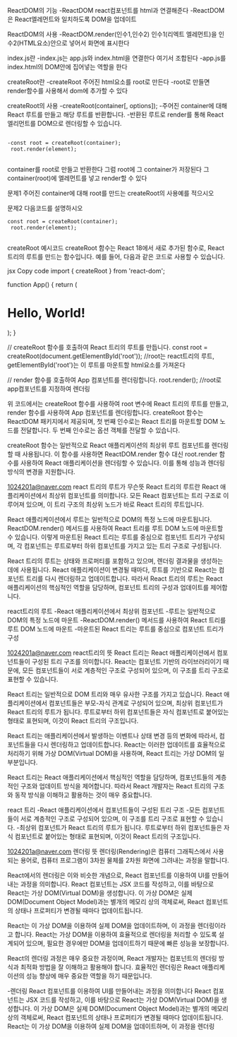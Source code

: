 ReactDOM의 기능
-ReactDOM react컴포넌트를 html과 연결해준다
-ReactDOM은 React엘레먼트와 일치하도록 DOM을 업데이트

ReactDOM의 사용
-ReactDOM.render(인수1,인수2)
인수1(리엑트 엘레먼트)을 인수2(HTML요소)안으로 넣어서 화면에 표시한다

index.js란
-index.js는 app.js와 index.html을 연결한다 여기서 조합된다
-app.js를 index.html의 DOM안에 집어넣는 역할을 한다

createRoot란
-createRoot 주어진 html요소를 root로 만든다
-root로 만들면 render함수를 사용해서 dom에 추가할 수 있다

createRoot의 사용
-createRoot(container[, options]);
-주어진 container에 대해 React 루트를 만들고 해당 루트를 반환합니다.
-반환된 루트로 render를 통해 React 엘리먼트를 DOM으로 렌더링할 수 있습니다.

```

-const root = createRoot(container);
 root.render(element);
 
 ```

container를 root로 만들고 반환한다 그럼 root에 그 container가 저장된다
그 container(root)에 엘레먼트를 넣고 render할 수 있다


문제1
주어진 container에 대해 root를 만드는 createRoot의 사용예를 적으시오

문제2
다음코드를 설명하시오

```
const root = createRoot(container);
 root.render(element);
 
 ```
 
createRoot 예시코드
createRoot 함수는 React 18에서 새로 추가된 함수로, React 트리의 루트를 만드는 함수입니다. 예를 들어, 다음과 같은 코드로 사용할 수 있습니다.

jsx
Copy code
import { createRoot } from 'react-dom';

function App() {
  return (
    <div>
      <h1>Hello, World!</h1>
    </div>
  );
}

// createRoot 함수를 호출하여 React 트리의 루트를 만듭니다.
const root = createRoot(document.getElementById('root')); //root는 react트리의 루트, getElementById('root')는 이 루트를 마운트할 html요소를 가져온다

// render 함수를 호출하여 App 컴포넌트를 렌더링합니다.
root.render(<App />); //root로 app컴포넌트를 지정하여 렌더링

위 코드에서는 createRoot 함수를 사용하여 root 변수에 React 트리의 루트를 만들고, render 함수를 사용하여 App 컴포넌트를 렌더링합니다. createRoot 함수는 ReactDOM 패키지에서 제공되며, 첫 번째 인수로는 React 트리를 마운트할 DOM 노드를 전달합니다. 두 번째 인수로는 옵션 객체를 전달할 수 있습니다.

createRoot 함수는 일반적으로 React 애플리케이션의 최상위 루트 컴포넌트를 렌더링할 때 사용됩니다. 이 함수를 사용하면 ReactDOM.render 함수 대신 root.render 함수를 사용하여 React 애플리케이션을 렌더링할 수 있습니다. 이를 통해 성능과 렌더링 방식의 변경을 지원합니다.




1024201a@naver.com
react 트리의 루트가 무슨뜻
React 트리의 루트란 React 애플리케이션에서 최상위 컴포넌트를 의미합니다. 모든 React 컴포넌트는 트리 구조로 이루어져 있으며, 이 트리 구조의 최상위 노드가 바로 React 트리의 루트입니다.

React 애플리케이션에서 루트는 일반적으로 DOM의 특정 노드에 마운트됩니다. ReactDOM.render() 메서드를 사용하여 React 트리를 루트 DOM 노드에 마운트할 수 있습니다. 이렇게 마운트된 React 트리는 루트를 중심으로 컴포넌트 트리가 구성되며, 각 컴포넌트는 루트로부터 하위 컴포넌트를 가지고 있는 트리 구조로 구성됩니다.

React 트리의 루트는 상태와 프로퍼티를 포함하고 있으며, 렌더링 결과물을 생성하는 데에 사용됩니다. React 애플리케이션이 변경될 때마다, 루트를 기반으로 React는 컴포넌트 트리를 다시 렌더링하고 업데이트합니다. 따라서 React 트리의 루트는 React 애플리케이션의 핵심적인 역할을 담당하며, 컴포넌트 트리의 구성과 업데이트를 제어합니다.

react트리의 루트
-React 애플리케이션에서 최상위 컴포넌트
-루트는 일반적으로 DOM의 특정 노드에 마운트
-ReactDOM.render() 메서드를 사용하여 React 트리를 루트 DOM 노드에 마운트
-마운트된 React 트리는 루트를 중심으로 컴포넌트 트리가 구성

1024201a@naver.com
react트리의 뜻
React 트리는 React 애플리케이션에서 컴포넌트들이 구성된 트리 구조를 의미합니다. React는 컴포넌트 기반의 라이브러리이기 때문에, 모든 컴포넌트들이 서로 계층적인 구조로 구성되어 있으며, 이 구조를 트리 구조로 표현할 수 있습니다.

React 트리는 일반적으로 DOM 트리와 매우 유사한 구조를 가지고 있습니다. React 애플리케이션에서 컴포넌트들은 부모-자식 관계로 구성되어 있으며, 최상위 컴포넌트가 React 트리의 루트가 됩니다. 루트로부터 하위 컴포넌트들은 자식 컴포넌트로 붙어있는 형태로 표현되며, 이것이 React 트리의 구조입니다.

React 트리는 애플리케이션에서 발생하는 이벤트나 상태 변경 등의 변화에 따라서, 컴포넌트들을 다시 렌더링하고 업데이트합니다. React는 이러한 업데이트를 효율적으로 처리하기 위해 가상 DOM(Virtual DOM)을 사용하며, React 트리는 가상 DOM의 일부분입니다.

React 트리는 React 애플리케이션에서 핵심적인 역할을 담당하며, 컴포넌트들의 계층적인 구조와 업데이트 방식을 제어합니다. 따라서 React 개발자는 React 트리의 구조와 동작 방식을 이해하고 활용하는 것이 매우 중요합니다.

react 트리
-React 애플리케이션에서 컴포넌트들이 구성된 트리 구조
-모든 컴포넌트들이 서로 계층적인 구조로 구성되어 있으며, 이 구조를 트리 구조로 표현할 수 있습니다.
-최상위 컴포넌트가 React 트리의 루트가 됩니다. 루트로부터 하위 컴포넌트들은 자식 컴포넌트로 붙어있는 형태로 표현되며, 이것이 React 트리의 구조입니다.

1024201a@naver.com
렌더링 뜻
렌더링(Rendering)은 컴퓨터 그래픽스에서 사용되는 용어로, 컴퓨터 프로그램이 3차원 물체를 2차원 화면에 그려내는 과정을 말합니다.

React에서의 렌더링은 이와 비슷한 개념으로, React 컴포넌트를 이용하여 UI를 만들어내는 과정을 의미합니다. React 컴포넌트는 JSX 코드를 작성하고, 이를 바탕으로 React는 가상 DOM(Virtual DOM)을 생성합니다. 이 가상 DOM은 실제 DOM(Document Object Model)과는 별개의 메모리 상의 객체로써, React 컴포넌트의 상태나 프로퍼티가 변경될 때마다 업데이트됩니다.

React는 이 가상 DOM을 이용하여 실제 DOM을 업데이트하며, 이 과정을 렌더링이라고 합니다. React는 가상 DOM을 이용하여 효율적으로 렌더링을 처리할 수 있도록 설계되어 있으며, 필요한 경우에만 DOM을 업데이트하기 때문에 빠른 성능을 보장합니다.

React의 렌더링 과정은 매우 중요한 과정이며, React 개발자는 컴포넌트의 렌더링 방식과 최적화 방법을 잘 이해하고 활용해야 합니다. 효율적인 렌더링은 React 애플리케이션의 성능 향상에 매우 중요한 역할을 하기 때문입니다.


-렌더링
React 컴포넌트를 이용하여 UI를 만들어내는 과정을 의미합니다
React 컴포넌트는 JSX 코드를 작성하고, 이를 바탕으로 React는 가상 DOM(Virtual DOM)을 생성합니다. 이 가상 DOM은 실제 DOM(Document Object Model)과는 별개의 메모리 상의 객체로써, React 컴포넌트의 상태나 프로퍼티가 변경될 때마다 업데이트됩니다.
React는 이 가상 DOM을 이용하여 실제 DOM을 업데이트하며, 이 과정을 렌더링
